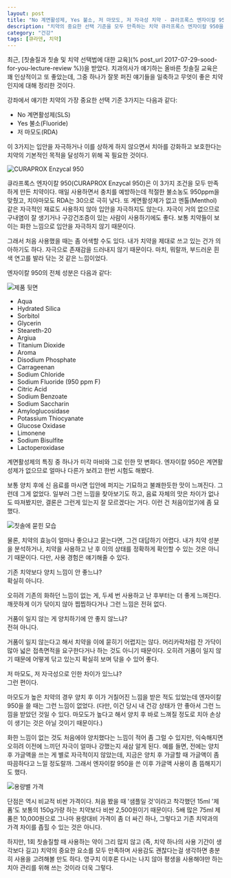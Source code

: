 ```yaml
---
layout: post
title: "No 계면활성제, Yes 불소, 저 마모도, 저 자극성 치약 - 큐라프록스 엔자이칼 950"
description: "치약의 중요한 선택 기준을 모두 만족하는 치약 큐라프록스 엔자이칼 950을 사용해봤다."
category: "건강"
tags: [큐라덴, 치약]
---
```


최근, [칫솔질과 칫솔 및 치약 선택법에 대한 교육](% post_url 2017-07-29-sood-for-you-lecture-review %})을 받았다.
치과의사가 얘기하는 올바른 칫솔질 교육은 꽤 인상적이고 또 좋았는데,
그중 하나가 잘못 퍼진 얘기들을 일축하고
무엇이 좋은 치약인지에 대해 정리한 것이다.

강좌에서 얘기한 치약의 가장 중요한 선택 기준 3가지는 다음과 같다:

- No 계면활성제(SLS)
- Yes 불소(Fluoride)
- 저 마모도(RDA)

이 3가지는 입안을 자극하거나 이를 상하게 하지 않으면서
치아를 강화하고 보호한다는
치약의 기본적인 목적을 달성하기 위해 꼭 필요한 것이다.

![CURAPROX Enzycal 950](https://lh3.googleusercontent.com/3d6d9MkU6HMQ6qFNMrERUCJY7V3-RcJ6TV-UbuDEhj9Ht6sCg0Y_UFmqdquZJjUo0Wu-A-DHQDfofg=s640)

큐라프록스 엔자이칼 950(CURAPROX Enzycal 950)은
이 3가지 조건을 모두 만족하게 만든 치약이다.
매일 사용하면서 충치를 예방하는데 적절한 불소농도 950ppm을 맞췄고,
치아마모도 RDA는 30으로 극히 낮다.
또 계면활성제가 없고
멘톨(Menthol) 같은 자극적인 재료도 사용하지 않아 입안을 자극하지도 않는다.
자극이 거의 없으므로 구내염이 잘 생기거나 구강건조증이 있는 사람이 사용하기에도 좋다.
보통 치약들이 보이는 화한 느낌으로 입안을 자극하지 않기 때문이다.

그래서 처음 사용했을 때는 좀 어색할 수도 있다.
내가 치약을 제대로 쓰고 있는 건가 의아하기도 하다.
자극으로 존재감을 드러내지 않기 때문이다.
마치, 뭐랄까, 부드러운 흰색 연고를 발라 닦는 것 같은 느낌이었다.

엔자이칼 950의 전체 성분은 다음과 같다:

![제품 뒷면](https://lh3.googleusercontent.com/N7FLAw9rjnbKtZ8QIpK-GpPwhTTa7WSoSN1D6sMvBn35GjsrwW9xj45c-cSgBFfX6lohEulAnDXMNQ=s640)

- Aqua
- Hydrated Silica
- Sorbitol
- Glycerin
- Steareth-20
- Argiua
- Titanium Dioxide
- Aroma
- Disodium Phosphate
- Carrageenan
- Sodium Chloride
- Sodium Fluoride (950 ppm F)
- Citric Acid
- Sodium Benzoate
- Sodium Saccharin
- Amyloglucosidase
- Potassium Thiocyanate
- Glucose Oxidase
- Limonene
- Sodium Bisulfite
- Lactoperoxidase

계면활성제의 특징 중 하나가 미각 마비와 그로 인한 맛 변화다.
엔자이칼 950은 계면활성제가 없으므로 얼마나 다른가 보려고 한번 시험도 해봤다.

보통 양치 후에 신 음료를 마시면 입안에 퍼지는 기묘하고 불쾌한듯한 맛이 느껴진다.
그런데 그게 없었다.
일부러 그런 느낌을 찾아보기도 하고,
음료 자체의 맛은 차이가 없나도 따져봤지만,
결론은 그런게 있는지 잘 모르겠다는 거다.
이런 건 처음이었기에 좀 묘했다.

![칫솔에 묻힌 모습](https://lh3.googleusercontent.com/h_MJ1wu_d_akngsvipXalK0ovPp9-ayEmlyS8jwqLPHA34SoIf-OKhESo6HM3sOeift92bfJH9kE9g=s640)

물론, 치약의 효능이 얼마나 좋으냐고 묻는다면, 그건 대답하기 어렵다.
내가 치약 성분을 분석하거나,
치약을 사용하고 난 후 이의 상태를 정확하게 확인할 수 있는 것은 아니기 때문이다.
다만, 사용 경험은 얘기해줄 수 있다.

기존 치약보다 양치 느낌이 안 좋느냐?  
확실히 아니다.

오히려 기존의 화하던 느낌이 없는 게, 두세 번 사용하고 난 후부터는 더 좋게 느껴진다.
깨끗하게 이가 닦이지 않아 찝찝하다거나 그런 느낌은 전혀 없다.

거품이 일지 않는 게 양치하기에 안 좋지 않느냐?  
전혀 아니다.

거품이 일지 않는다고 해서 치약을 이에 묻히기 어렵지는 않다.
머리카락처럼 잔 가닥이 많아 넓은 접촉면적을 요구한다거나 하는 것도 아니기 때문이다.
오히려 거품이 일지 않기 때문에 어떻게 닦고 있는지 확실히 보며 닦을 수 있어 좋다.

저 마모도, 저 자극성으로 인한 차이가 있느냐?  
그런 편이다.

마모도가 높은 치약의 경우 양치 후 이가 거칠어진 느낌을 받은 적도 있었는데
엔자이칼 950을 쓸 때는 그런 느낌이 없었다.
(다만, 이건 당시 내 건강 상태가 안 좋아서 그런 느낌을 받았던 것일 수 있다.
마모도가 높다고 해서 양치 후 바로 느껴질 정도로 치아 손상이 생기는 것은 아닐 것이기 때문이다.)

화한 느낌이 없는 것도 처음에야 양치했다는 느낌이 적어 좀 그럴 수 있지만,
익숙해지면 오히려 이전에 느끼던 자극이 얼마나 강했는지 새삼 알게 된다.
예를 들면, 전에는 양치 후 가글액을 쓰는 게 별로 자극적이지 않았는데,
지금은 양치 후 가글할 때 가글액이 좀 따끔하다고 느낄 정도랄까.
그래서 엔자이칼 950을 쓴 이후 가글액 사용이 좀 뜸해지기도 했다.

![용량별 가격](https://lh3.googleusercontent.com/-39yuf5bZUSY/WYIlaqsRbLI/AAAAAAAAWFc/AFi3aza6mhwKB7qT23U9Yd9fuc3xPshwACE0YBhgL/s0/curaprox-enzycal-950-5.jpg)

단점은 역시 비교적 비싼 가격이다.
처음 봤을 때 '샘플일 것'이라고 착각했던 15ml '제품'도
보통의 150g가량 하는 치약보다 비싼 2,500원이기 때문이다.
5배 많은 75ml 제품은 10,000원으로 그나마 용량대비 가격이 좀 더 싸긴 하나,
그렇다고 기존 치약과의 가격 차이를 좁힐 수 있는 것은 아니다.

하지만, 1회 칫솔질할 때 사용하는 약이 그리 많지 않고
(즉, 치약 하나의 사용 기간이 생각보다 길고)
치약의 중요한 요소를 모두 만족하며
사용감도 괜찮다는걸 생각하면
충분히 사용을 고려해볼 만도 하다.
영구치 이후론 다시는 나지 않아 평생을 사용해야만 하는
치아 관리를 위해 쓰는 것이라 더욱 그렇다.
